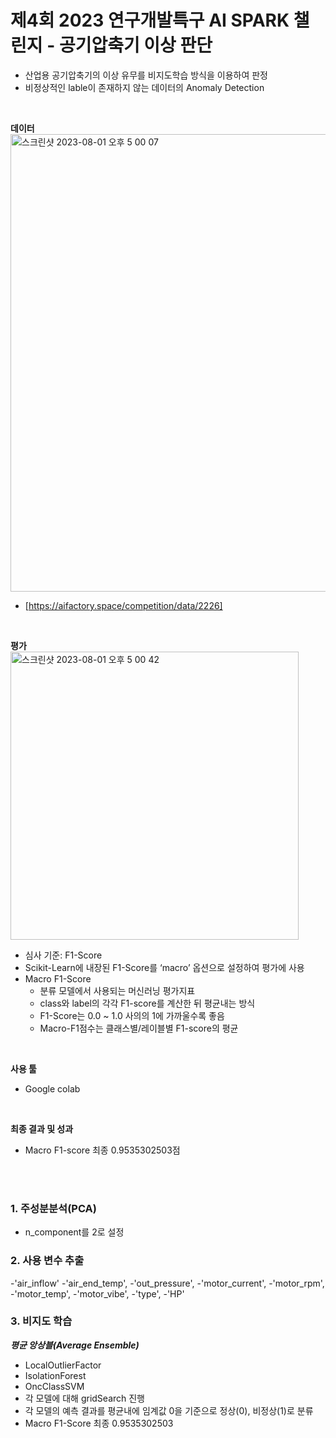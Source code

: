 # 제4회 2023 연구개발특구 AI SPARK 챌린지 - 공기압축기 이상 판단
- 산업용 공기압축기의 이상 유무를 비지도학습 방식을 이용하여 판정
- 비정상적인 lable이 존재하지 않는 데이터의 Anomaly Detection
<br>

**데이터** <br>
<img width="732" alt="스크린샷 2023-08-01 오후 5 00 07" src="https://github.com/kwonkw/Air_Compressor_Abnormality/assets/131172214/97fbac40-0089-4d80-b2ab-15dc5729a99f">
- [https://aifactory.space/competition/data/2226]
<br>

**평가** <br>
<img width="461" alt="스크린샷 2023-08-01 오후 5 00 42" src="https://github.com/kwonkw/Air_Compressor_Abnormality/assets/131172214/35bf6dec-eb58-49e5-8e16-eda7b1f39c7c">


- 심사 기준: F1-Score
- Scikit-Learn에 내장된 F1-Score를 ‘macro’ 옵션으로 설정하여 평가에 사용
- Macro F1-Score
  - 분류 모델에서 사용되는 머신러닝 평가지표
  - class와 label의 각각 F1-score를 계산한 뒤 평균내는 방식
  - F1-Score는 0.0 ~ 1.0 사의의 1에 가까울수록 좋음
  - Macro-F1점수는 클래스별/레이블별 F1-score의 평균
<br>

**사용 툴**
- Google colab
<br>

**최종 결과 및 성과**
- Macro F1-score 최종 0.9535302503점
<br>
<br>

### 1. 주성분분석(PCA)
- n_component를 2로 설정

### 2. 사용 변수 추출
-'air_inflow'
-'air_end_temp',
-'out_pressure',
-'motor_current',
-'motor_rpm',
-'motor_temp',
-'motor_vibe',
-'type',
-'HP'

### 3. 비지도 학습
***평균 앙상블(Average Ensemble)***
  - LocalOutlierFactor
  - IsolationForest
  - OncClassSVM
  - 각 모델에 대해 gridSearch 진행
  - 각 모델의 예측 결과를 평균내에 임계값 0을 기준으로 정상(0), 비정상(1)로 분류
  - Macro F1-Score 최종 0.9535302503<br>
<br>
<br>
